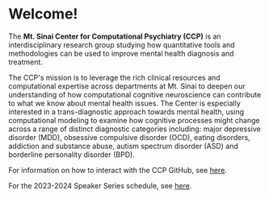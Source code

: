 # Welcome!

The **Mt. Sinai Center for Computational Psychiatry (CCP)** is an interdisciplinary research group studying how quantitative tools and methodologies can be used to improve mental health diagnosis and treatment.

The CCP's mission is to leverage the rich clinical resources and computational expertise across departments at Mt. Sinai to deepen our understanding of how computational cognitive neuroscience can contribute to what we know about mental health issues. The Center is especially interested in a trans-diagnostic approach towards mental health, using computational modeling to examine how cognitive processes might change across a range of distinct diagnostic categories including: major depressive disorder (MDD), obsessive compulsive disorder (OCD), eating disorders, addiction and substance abuse, autism spectrum disorder (ASD) and borderline personality disorder (BPD). 

For information on how to interact with the CCP GitHub, see [here](https://docs.google.com/document/d/1WgwIkTyRSbPGaeqcKfz99l8Mrvd3i2WDf_PLxtx6d3M/edit?usp=sharing). 

For the 2023-2024 Speaker Series schedule, see [here](https://center-for-computational-psychiatry.github.io/speaker_series/).
